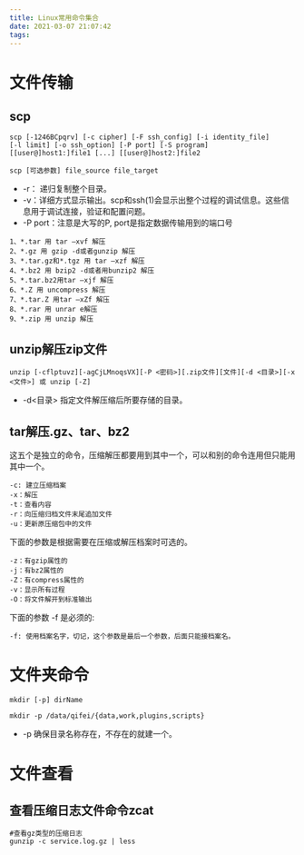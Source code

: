 ```yaml
---
title: Linux常用命令集合
date: 2021-03-07 21:07:42
tags:
---
```


# 文件传输

## scp

```shell
scp [-1246BCpqrv] [-c cipher] [-F ssh_config] [-i identity_file]
[-l limit] [-o ssh_option] [-P port] [-S program]
[[user@]host1:]file1 [...] [[user@]host2:]file2
```

```shell
scp [可选参数] file_source file_target 
```

- -r： 递归复制整个目录。
- -v：详细方式显示输出。scp和ssh(1)会显示出整个过程的调试信息。这些信息用于调试连接，验证和配置问题。
- -P port：注意是大写的P, port是指定数据传输用到的端口号



```
1、*.tar 用 tar –xvf 解压 
2、*.gz 用 gzip -d或者gunzip 解压 
3、*.tar.gz和*.tgz 用 tar –xzf 解压 
4、*.bz2 用 bzip2 -d或者用bunzip2 解压 
5、*.tar.bz2用tar –xjf 解压 
6、*.Z 用 uncompress 解压 
7、*.tar.Z 用tar –xZf 解压 
8、*.rar 用 unrar e解压 
9、*.zip 用 unzip 解压
```

## unzip解压zip文件

```
unzip [-cflptuvz][-agCjLMnoqsVX][-P <密码>][.zip文件][文件][-d <目录>][-x <文件>] 或 unzip [-Z]
```

- -d<目录> 指定文件解压缩后所要存储的目录。

## tar解压.gz、tar、bz2

这五个是独立的命令，压缩解压都要用到其中一个，可以和别的命令连用但只能用其中一个。

```
-c: 建立压缩档案 
-x：解压 
-t：查看内容 
-r：向压缩归档文件末尾追加文件 
-u：更新原压缩包中的文件
```

下面的参数是根据需要在压缩或解压档案时可选的。

```
-z：有gzip属性的 
-j：有bz2属性的 
-Z：有compress属性的 
-v：显示所有过程 
-O：将文件解开到标准输出
```

下面的参数 -f 是必须的:

```
-f: 使用档案名字，切记，这个参数是最后一个参数，后面只能接档案名。 
```



# 文件夹命令

```
mkdir [-p] dirName

mkdir -p /data/qifei/{data,work,plugins,scripts}
```

- -p 确保目录名称存在，不存在的就建一个。





# 文件查看

## 查看压缩日志文件命令zcat 

```
#查看gz类型的压缩日志
gunzip -c service.log.gz | less
```

